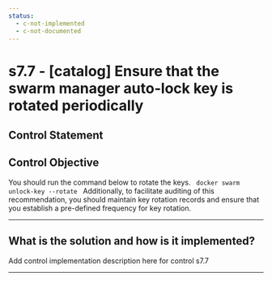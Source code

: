 ```yaml
---
status:
  - c-not-implemented
  - c-not-documented
---
```


# s7.7 - \[catalog\] Ensure that the swarm manager auto-lock key is rotated periodically

## Control Statement

## Control Objective

You should run the command below to rotate the keys.  ```  docker swarm unlock-key --rotate  ```  Additionally, to facilitate auditing of this recommendation, you should maintain key rotation records and ensure that you establish a pre-defined frequency for key rotation.

______________________________________________________________________

## What is the solution and how is it implemented?

Add control implementation description here for control s7.7

______________________________________________________________________
